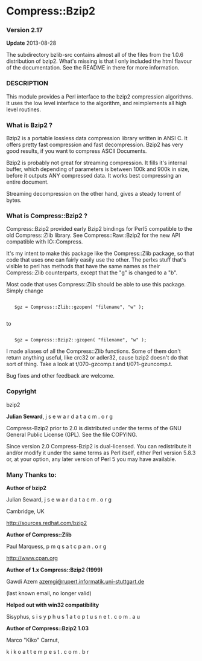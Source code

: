 
# Compress::Bzip2

### Version 2.17

**Update** 2013-08-28

The subdirectory bzlib-src contains almost all of the files from the
1.0.6 distribution of bzip2.  What's missing is that I only included
the html flavour of the documentation.  See the README in there for
more information.

### DESCRIPTION


This module provides a Perl interface to the bzip2 compression algorithms.
It uses the low level interface to the algorithm, and reimplements all
high level routines.

### What is Bzip2 ?

Bzip2 is a portable lossless data compression library written in ANSI C.
It offers pretty fast compression and fast decompression.
Bzip2 has very good results, if you want to compress ASCII Documents.

Bzip2 is probably not great for streaming compression.  It fills it's
internal buffer, which depending of parameters is between 100k and 900k
in size, before it outputs ANY compressed data.  It works best compressing
an entire document.

Streaming decompression on the other hand, gives a steady torrent of bytes.

### What is Compress::Bzip2 ?

Compress::Bzip2 provided early Bzip2 bindings for Perl5 compatible to
the old Compress::Zlib library. See Compress::Raw::Bzip2 for the new API
compatible with IO::Compress.

It's my intent to make this package like the Compress::Zlib package, so
that code that uses one can fairly easily use the other.  The perlxs stuff
that's visible to perl has methods that have the same names as their
Compress::Zlib counterparts, except that the "g" is changed to a "b".

Most code that uses Compress::Zlib should be able to use this package.
Simply change
```

   $gz = Compress::Zlib::gzopen( "filename", "w" );
   
```

to
```

   $gz = Compress::Bzip2::gzopen( "filename", "w" );
  ```

I made aliases of all the Compress::Zlib functions.  Some of them don't
return anything useful, like crc32 or adler32, cause bzip2 doesn't
do that sort of thing.  Take a look at t/070-gzcomp.t and t/071-gzuncomp.t.

Bug fixes and other feedback are welcome.

### Copyright

bzip2

**Julian Seward**, j s e w a r d   a t   a c m . o r g

Compress-Bzip2 prior to 2.0 is distributed under the terms of the
GNU General Public License (GPL).  See the file COPYING.

Since version 2.0 Compress-Bzip2 is dual-licensed.
You can redistribute it and/or modify it under the same terms as Perl
itself, either Perl version 5.8.3 or, at your option, any later
version of Perl 5 you may have available.


### Many Thanks to:


**Author of bzip2**

Julian Seward, j s e w a r d   a t   a c m . o r g

Cambridge, UK

http://sources.redhat.com/bzip2

**Author of Compress::Zlib**

Paul Marquess, p m q s   a t   c p a n . o r g

http://www.cpan.org

**Author of 1.x Compress::Bzip2 (1999)**

Gawdi Azem <azemgi@rupert.informatik.uni-stuttgart.de>

(last known email, no longer valid)

**Helped out with win32 compatibility**

Sisyphus, s i s y p h u s 1   a t   o p t u s n e t . c o m . a u

**Author of Compress::Bzip2 1.03**

Marco "Kiko" Carnut,
 
k i k o   a t   t e m p e s t . c o m . b r

